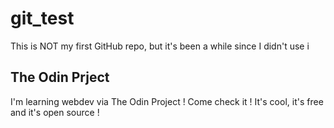 # git_test
This is NOT my first GitHub repo, but it's been a while since I didn't use i
## The Odin Prject
I'm learning webdev via The Odin Project ! Come check it ! It's cool, it's free and it's open source ! 

